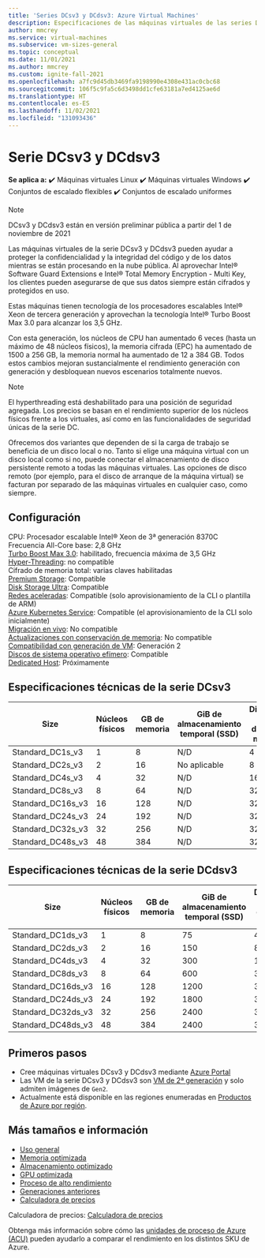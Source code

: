 ```yaml
---
title: 'Series DCsv3 y DCdsv3: Azure Virtual Machines'
description: Especificaciones de las máquinas virtuales de las series DCsv3 y DCdsv3.
author: mmcrey
ms.service: virtual-machines
ms.subservice: vm-sizes-general
ms.topic: conceptual
ms.date: 11/01/2021
ms.author: mmcrey
ms.custom: ignite-fall-2021
ms.openlocfilehash: a7fc9d45db3469fa9198990e4308e431ac0cbc68
ms.sourcegitcommit: 106f5c9fa5c6d3498dd1cfe63181a7ed4125ae6d
ms.translationtype: HT
ms.contentlocale: es-ES
ms.lasthandoff: 11/02/2021
ms.locfileid: "131093436"
---
```

# <a name="dcsv3-and-dcdsv3-series"></a>Serie DCsv3 y DCdsv3

**Se aplica a:** :heavy_check_mark: Máquinas virtuales Linux :heavy_check_mark: Máquinas virtuales Windows :heavy_check_mark: Conjuntos de escalado flexibles :heavy_check_mark: Conjuntos de escalado uniformes

> [!NOTE] 
> DCsv3 y DCdsv3 están en versión preliminar pública a partir del 1 de noviembre de 2021

Las máquinas virtuales de la serie DCsv3 y DCdsv3 pueden ayudar a proteger la confidencialidad y la integridad del código y de los datos mientras se están procesando en la nube pública. Al aprovechar Intel® Software Guard Extensions e Intel® Total Memory Encryption - Multi Key, los clientes pueden asegurarse de que sus datos siempre están cifrados y protegidos en uso. 

Estas máquinas tienen tecnología de los procesadores escalables Intel® Xeon de tercera generación y aprovechan la tecnología Intel® Turbo Boost Max 3.0 para alcanzar los 3,5 GHz. 

Con esta generación, los núcleos de CPU han aumentado 6 veces (hasta un máximo de 48 núcleos físicos), la memoria cifrada (EPC) ha aumentado de 1500 a 256 GB, la memoria normal ha aumentado de 12 a 384 GB. Todos estos cambios mejoran sustancialmente el rendimiento generación con generación y desbloquean nuevos escenarios totalmente nuevos. 

> [!NOTE]
> El hyperthreading está deshabilitado para una posición de seguridad agregada. Los precios se basan en el rendimiento superior de los núcleos físicos frente a los virtuales, así como en las funcionalidades de seguridad únicas de la serie DC.

Ofrecemos dos variantes que dependen de si la carga de trabajo se beneficia de un disco local o no. Tanto si elige una máquina virtual con un disco local como si no, puede conectar el almacenamiento de disco persistente remoto a todas las máquinas virtuales. Las opciones de disco remoto (por ejemplo, para el disco de arranque de la máquina virtual) se facturan por separado de las máquinas virtuales en cualquier caso, como siempre. 

## <a name="configuration"></a>Configuración

CPU: Procesador escalable Intel® Xeon de 3ª generación 8370C<br>
Frecuencia All-Core base: 2,8 GHz<br>
[Turbo Boost Max 3.0](https://www.intel.com/content/www/us/en/gaming/resources/turbo-boost.html): habilitado, frecuencia máxima de 3,5 GHz<br>
[Hyper-Threading](https://www.intel.com/content/www/us/en/gaming/resources/hyper-threading.html): no compatible<br>
Cifrado de memoria total: varias claves habilitadas<br>
[Premium Storage](premium-storage-performance.md): Compatible<br>
[Disk Storage Ultra](disks-enable-ultra-ssd.md): Compatible<br>
[Redes aceleradas](../virtual-network/create-vm-accelerated-networking-cli.md): Compatible (solo aprovisionamiento de la CLI o plantilla de ARM)<br>
[Azure Kubernetes Service](../aks/intro-kubernetes.md): Compatible (el aprovisionamiento de la CLI solo inicialmente)<br>
[Migración en vivo](maintenance-and-updates.md): No compatible<br>
[Actualizaciones con conservación de memoria](maintenance-and-updates.md): No compatible<br>
[Compatibilidad con generación de VM](generation-2.md): Generación 2<br>
[Discos de sistema operativo efímero](ephemeral-os-disks.md): Compatible <br>
[Dedicated Host](dedicated-hosts.md): Próximamente<br>

## <a name="dcsv3-series-technical-specifications"></a>Especificaciones técnicas de la serie DCsv3

| Size             | Núcleos físicos | GB de memoria | GiB de almacenamiento temporal (SSD) | Discos de datos máx. | Nº máx. NIC |  Memoria EPC (GB) |
|------------------|----------------|-------------|------------------------|----------------|---------|---------------------|
| Standard_DC1s_v3 | 1              | 8           | N/D                    | 4              | 2     |  4                 |
| Standard_DC2s_v3 | 2              | 16          | No aplicable                    | 8              | 2     |  8                 |
| Standard_DC4s_v3 | 4              | 32          | N/D                    | 16             | 4     |  16                |
| Standard_DC8s_v3 | 8              | 64          | N/D                    | 32             | 8     |  32                |
| Standard_DC16s_v3  | 16           | 128         | N/D                    | 32             | 8     |  64                |
| Standard_DC24s_v3  | 24           | 192         | N/D                    | 32             | 8     |  128               |
| Standard_DC32s_v3  | 32           | 256         | N/D                    | 32             | 8     |  192               |
| Standard_DC48s_v3  | 48           | 384         | N/D                    | 32             | 8     |  256               |

## <a name="dcdsv3-series-technical-specifications"></a>Especificaciones técnicas de la serie DCdsv3

| Size             | Núcleos físicos | GB de memoria | GiB de almacenamiento temporal (SSD) | Discos de datos máx. | Nº máx. NIC |  Memoria EPC (GB) |
|------------------|----------------|-------------|------------------------|----------------|---------|---------------------|
| Standard_DC1ds_v3 | 1              | 8           | 75                    | 4              | 2     |  4                 |
| Standard_DC2ds_v3 | 2              | 16          | 150                    | 8              | 2     |  8                 |
| Standard_DC4ds_v3 | 4              | 32          | 300                    | 16             | 4     |  16                |
| Standard_DC8ds_v3 | 8              | 64          | 600                    | 32             | 8     |  32                |
| Standard_DC16ds_v3  | 16           | 128         | 1200                    | 32             | 8     |  64                |
| Standard_DC24ds_v3  | 24           | 192         | 1800                    | 32             | 8     |  128               |
| Standard_DC32ds_v3  | 32           | 256         | 2400                    | 32             | 8     |  192               |
| Standard_DC48ds_v3  | 48           | 384         | 2400                    | 32             | 8     |  256               |

## <a name="get-started"></a>Primeros pasos

- Cree máquinas virtuales DCsv3 y DCdsv3 mediante [Azure Portal](./linux/quick-create-portal.md)
- Las VM de la serie DCsv3 y DCdsv3 son [VM de 2ª generación](./generation-2.md#creating-a-generation-2-vm) y solo admiten imágenes de `Gen2`.
- Actualmente está disponible en las regiones enumeradas en [Productos de Azure por región](https://azure.microsoft.com/global-infrastructure/services/?products=virtual-machines&regions=all).

## <a name="more-sizes-and-information"></a>Más tamaños e información

- [Uso general](sizes-general.md)
- [Memoria optimizada](sizes-memory.md)
- [Almacenamiento optimizado](sizes-storage.md)
- [GPU optimizada](sizes-gpu.md)
- [Proceso de alto rendimiento](sizes-hpc.md)
- [Generaciones anteriores](sizes-previous-gen.md)
- [Calculadora de precios](https://azure.microsoft.com/pricing/calculator/)

Calculadora de precios: [Calculadora de precios](https://azure.microsoft.com/pricing/calculator/)

Obtenga más información sobre cómo las [unidades de proceso de Azure (ACU)](acu.md) pueden ayudarlo a comparar el rendimiento en los distintos SKU de Azure.
